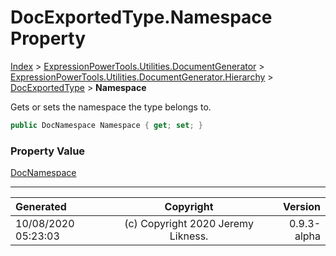 ﻿# DocExportedType.Namespace Property

[Index](../index.md) > [ExpressionPowerTools.Utilities.DocumentGenerator](ExpressionPowerTools.Utilities.DocumentGenerator.a.md) > [ExpressionPowerTools.Utilities.DocumentGenerator.Hierarchy](ExpressionPowerTools.Utilities.DocumentGenerator.Hierarchy.n.md) > [DocExportedType](ExpressionPowerTools.Utilities.DocumentGenerator.Hierarchy.DocExportedType.cs.md) > **Namespace**

Gets or sets the namespace the type belongs to.

```csharp
public DocNamespace Namespace { get; set; }
```

### Property Value

 [DocNamespace](ExpressionPowerTools.Utilities.DocumentGenerator.Hierarchy.DocNamespace.cs.md) 


---

| Generated | Copyright | Version |
| :-- | :-: | --: |
| 10/08/2020 05:23:03 | (c) Copyright 2020 Jeremy Likness. | 0.9.3-alpha |
